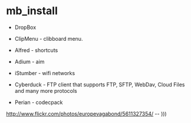 mb_install
==========



- DropBox

- ClipMenu - clibboard menu.
- Alfred - shortcuts
- Adium - aim
- iStumber - wifi networks
- Cyberduck - FTP client that supports FTP, SFTP, WebDav, Cloud Files and many more protocols
- Perian - codecpack



http://www.flickr.com/photos/europevagabond/5611327354/ -- )))
